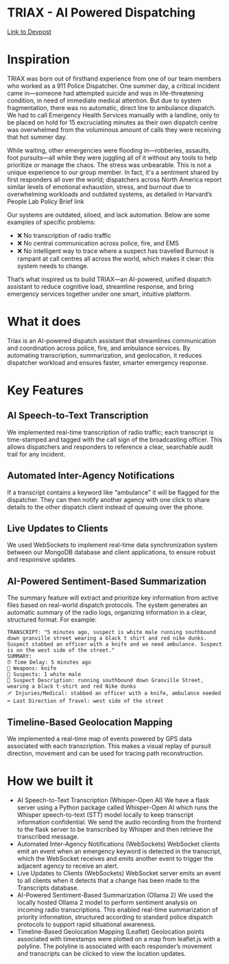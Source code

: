 # TRIAX - AI Powered Dispatching
[Link to Devpost](https://devpost.com/software/triax)

# Inspiration
TRIAX was born out of firsthand experience from one of our team members who worked as a 911 Police Dispatcher. One summer day, a critical incident came in—someone had attempted suicide and was in life-threatening condition, in need of immediate medical attention. But due to system fragmentation, there was no automatic, direct line to ambulance dispatch. We had to call Emergency Health Services manually with a landline, only to be placed on hold for 15 excruciating minutes as their own dispatch centre was overwhelmed from the voluminous amount of calls they were receiving that hot summer day.

While waiting, other emergencies were flooding in—robberies, assaults, foot pursuits—all while they were juggling all of it without any tools to help prioritize or manage the chaos. The stress was unbearable. This is not a unique experience to our group member. In fact, it's a sentiment shared by first responders all over the world; dispatchers across North America report similar levels of emotional exhaustion, stress, and burnout due to overwhelming workloads and outdated systems, as detailed in Harvard’s People Lab Policy Brief link

Our systems are outdated, siloed, and lack automation. Below are some examples of specific problems:

- ❌ No transcription of radio traffic
- ❌ No central communication across police, fire, and EMS
- ❌ No intelligent way to trace where a suspect has travelled
Burnout is rampant at call centres all across the world, which makes it clear: this system needs to change.

That’s what inspired us to build TRIAX—an AI-powered, unified dispatch assistant to reduce cognitive load, streamline response, and bring emergency services together under one smart, intuitive platform.

# What it does
Triax is an AI-powered dispatch assistant that streamlines communication and coordination across police, fire, and ambulance services. By automating transcription, summarization, and geolocation, it reduces dispatcher workload and ensures faster, smarter emergency response.

# Key Features

## AI Speech-to-Text Transcription 
We implemented real-time transcription of radio traffic; each transcript is time-stamped and tagged with the call sign of the broadcasting officer. This allows dispatchers and responders to reference a clear, searchable audit trail for any incident.

## Automated Inter-Agency Notifications 
If a transcript contains a keyword like “ambulance” it will be flagged for the dispatcher. They can then notify another agency with one click to share details to the other dispatch client instead of queuing over the phone.

## Live Updates to Clients 
We used WebSockets to implement real-time data synchronization system between our MongoDB database and client applications, to ensure robust and responsive updates.

## AI-Powered Sentiment-Based Summarization 
The summary feature will extract and prioritize key information from active files based on real-world dispatch protocols. The system generates an automatic summary of the radio logs, organizing information in a clear, structured format. For example:
```
TRANSCRIPT: "5 minutes ago, suspect is white male running southbound down granville street wearing a black t shirt and red nike dunks. Suspect stabbed an officer with a knife and we need ambulance. Suspect is on the west side of the street."
SUMMARY:
⏰ Time Delay: 5 minutes ago
🔫 Weapons: knife
🧍 Suspects: 1 white male
🧥 Suspect Description: running southbound down Granville Street, wearing a black t-shirt and red Nike dunks
🩹 Injuries/Medical: stabbed an officer with a knife, ambulance needed
➡️ Last Direction of Travel: west side of the street
```

## Timeline-Based Geolocation Mapping 
We implemented a real-time map of events powered by GPS data associated with each transcription. This makes a visual replay of pursuit direction, movement and can be used for tracing path reconstruction.

# How we built it
- AI Speech-to-Text Transcription (Whisper-Open AI) We have a flask server using a Python package called Whisper-Open AI which runs the Whisper speech-to-text (STT) model locally to keep transcript information confidential. We send the audio recording from the frontend to the flask server to be transcribed by Whisper and then retrieve the transcribed message.
- Automated Inter-Agency Notifications (WebSockets) WebSocket clients emit an event when an emergency keyword is detected in the transcript, which the WebSocket receives and emits another event to trigger the adjacent agency to receive an alert.
- Live Updates to Clients (WebSockets) WebSocket server emits an event to all clients when it detects that a change has been made to the Transcripts database.
- AI-Powered Sentiment-Based Summarization (Ollama 2) We used the locally hosted Ollama 2 model to perform sentiment analysis on incoming radio transcriptions. This enabled real-time summarization of priority information, structured according to standard police dispatch protocols to support rapid situational awareness.
- Timeline-Based Geolocation Mapping (Leaflet) Geolocation points associated with timestamps were plotted on a map from leaflet.js with a polyline. The polyline is associated with each responder’s movement and transcripts can be clicked to view the location updates.
